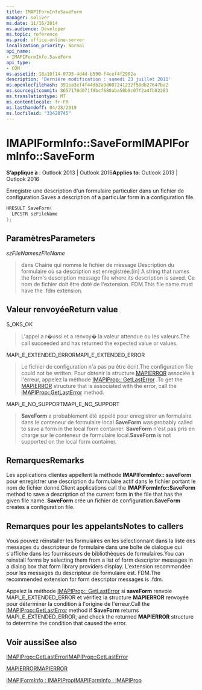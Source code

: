 ```yaml
---
title: IMAPIFormInfoSaveForm
manager: soliver
ms.date: 11/16/2014
ms.audience: Developer
ms.topic: reference
ms.prod: office-online-server
localization_priority: Normal
api_name:
- IMAPIFormInfo.SaveForm
api_type:
- COM
ms.assetid: 18a10f14-0795-4d4d-b590-f4cef4f2902a
description: 'Derniére modification : samedi 23 juillet 2011'
ms.openlocfilehash: 391ea3ef4f44db2a9d007241232f58db27647ba2
ms.sourcegitcommit: 8657170d071f9bcf680aba50b9c07f2a4fb82283
ms.translationtype: MT
ms.contentlocale: fr-FR
ms.lasthandoff: 04/28/2019
ms.locfileid: "33428745"
---
```

# <a name="imapiforminfosaveform"></a><span data-ttu-id="a4192-103">IMAPIFormInfo::SaveForm</span><span class="sxs-lookup"><span data-stu-id="a4192-103">IMAPIFormInfo::SaveForm</span></span>

  
  
<span data-ttu-id="a4192-104">**S’applique à** : Outlook 2013 | Outlook 2016</span><span class="sxs-lookup"><span data-stu-id="a4192-104">**Applies to**: Outlook 2013 | Outlook 2016</span></span> 
  
<span data-ttu-id="a4192-105">Enregistre une description d'un formulaire particulier dans un fichier de configuration.</span><span class="sxs-lookup"><span data-stu-id="a4192-105">Saves a description of a particular form in a configuration file.</span></span>
  
```cpp
HRESULT SaveForm(
  LPCSTR szFileName
);
```

## <a name="parameters"></a><span data-ttu-id="a4192-106">Paramètres</span><span class="sxs-lookup"><span data-stu-id="a4192-106">Parameters</span></span>

 <span data-ttu-id="a4192-107">_szFileName_</span><span class="sxs-lookup"><span data-stu-id="a4192-107">_szFileName_</span></span>
  
> <span data-ttu-id="a4192-108">dans Chaîne qui nomme le fichier de message Description du formulaire où sa description est enregistrée.</span><span class="sxs-lookup"><span data-stu-id="a4192-108">[in] A string that names the form's description message file where its description is saved.</span></span> <span data-ttu-id="a4192-109">Ce nom de fichier doit être doté de l'extension. FDM.</span><span class="sxs-lookup"><span data-stu-id="a4192-109">This file name must have the .fdm extension.</span></span>
    
## <a name="return-value"></a><span data-ttu-id="a4192-110">Valeur renvoyée</span><span class="sxs-lookup"><span data-stu-id="a4192-110">Return value</span></span>

<span data-ttu-id="a4192-111">S_OK</span><span class="sxs-lookup"><span data-stu-id="a4192-111">S_OK</span></span> 
  
> <span data-ttu-id="a4192-112">L'appel a r�ussi et a renvoy� la valeur attendue ou les valeurs.</span><span class="sxs-lookup"><span data-stu-id="a4192-112">The call succeeded and has returned the expected value or values.</span></span>
    
<span data-ttu-id="a4192-113">MAPI_E_EXTENDED_ERROR</span><span class="sxs-lookup"><span data-stu-id="a4192-113">MAPI_E_EXTENDED_ERROR</span></span> 
  
> <span data-ttu-id="a4192-114">Le fichier de configuration n'a pas pu être écrit.</span><span class="sxs-lookup"><span data-stu-id="a4192-114">The configuration file could not be written.</span></span> <span data-ttu-id="a4192-115">Pour obtenir la structure [MAPIERROR](mapierror.md) associée à l'erreur, appelez la méthode [IMAPIProp:: GetLastError](imapiprop-getlasterror.md) .</span><span class="sxs-lookup"><span data-stu-id="a4192-115">To get the [MAPIERROR](mapierror.md) structure that is associated with the error, call the [IMAPIProp::GetLastError](imapiprop-getlasterror.md) method.</span></span> 
    
<span data-ttu-id="a4192-116">MAPI_E_NO_SUPPORT</span><span class="sxs-lookup"><span data-stu-id="a4192-116">MAPI_E_NO_SUPPORT</span></span> 
  
> <span data-ttu-id="a4192-117">**SaveForm** a probablement été appelé pour enregistrer un formulaire dans le conteneur de formulaire local.</span><span class="sxs-lookup"><span data-stu-id="a4192-117">**SaveForm** was probably called to save a form in the local form container.</span></span> <span data-ttu-id="a4192-118">**SaveForm** n'est pas pris en charge sur le conteneur de formulaire local.</span><span class="sxs-lookup"><span data-stu-id="a4192-118">**SaveForm** is not supported on the local form container.</span></span> 
    
## <a name="remarks"></a><span data-ttu-id="a4192-119">Remarques</span><span class="sxs-lookup"><span data-stu-id="a4192-119">Remarks</span></span>

<span data-ttu-id="a4192-120">Les applications clientes appellent la méthode **IMAPIFormInfo:: saveForm** pour enregistrer une description du formulaire actif dans le fichier portant le nom de fichier donné.</span><span class="sxs-lookup"><span data-stu-id="a4192-120">Client applications call the **IMAPIFormInfo::SaveForm** method to save a description of the current form in the file that has the given file name.</span></span> <span data-ttu-id="a4192-121">**SaveForm** crée un fichier de configuration.</span><span class="sxs-lookup"><span data-stu-id="a4192-121">**SaveForm** creates a configuration file.</span></span> 
  
## <a name="notes-to-callers"></a><span data-ttu-id="a4192-122">Remarques pour les appelants</span><span class="sxs-lookup"><span data-stu-id="a4192-122">Notes to callers</span></span>

<span data-ttu-id="a4192-123">Vous pouvez réinstaller les formulaires en les sélectionnant dans la liste des messages du descripteur de formulaire dans une boîte de dialogue qui s'affiche dans les fournisseurs de bibliothèques de formulaires.</span><span class="sxs-lookup"><span data-stu-id="a4192-123">You can reinstall forms by selecting them from a list of form descriptor messages in a dialog box that form library providers display.</span></span> <span data-ttu-id="a4192-124">L'extension recommandée pour les messages du descripteur de formulaire est. FDM.</span><span class="sxs-lookup"><span data-stu-id="a4192-124">The recommended extension for form descriptor messages is .fdm.</span></span>
  
<span data-ttu-id="a4192-125">Appelez la méthode [IMAPIProp:: GetLastError](imapiprop-getlasterror.md) si **saveForm** renvoie MAPI_E_EXTENDED_ERROR et vérifiez la structure **MAPIERROR** renvoyée pour déterminer la condition à l'origine de l'erreur.</span><span class="sxs-lookup"><span data-stu-id="a4192-125">Call the [IMAPIProp::GetLastError](imapiprop-getlasterror.md) method if **SaveForm** returns MAPI_E_EXTENDED_ERROR, and check the returned **MAPIERROR** structure to determine the condition that caused the error.</span></span> 
  
## <a name="see-also"></a><span data-ttu-id="a4192-126">Voir aussi</span><span class="sxs-lookup"><span data-stu-id="a4192-126">See also</span></span>



[<span data-ttu-id="a4192-127">IMAPIProp::GetLastError</span><span class="sxs-lookup"><span data-stu-id="a4192-127">IMAPIProp::GetLastError</span></span>](imapiprop-getlasterror.md)
  
[<span data-ttu-id="a4192-128">MAPIERROR</span><span class="sxs-lookup"><span data-stu-id="a4192-128">MAPIERROR</span></span>](mapierror.md)
  
[<span data-ttu-id="a4192-129">IMAPIFormInfo : IMAPIProp</span><span class="sxs-lookup"><span data-stu-id="a4192-129">IMAPIFormInfo : IMAPIProp</span></span>](imapiforminfoimapiprop.md)

